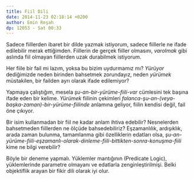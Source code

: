 ```yaml
---
title: Fiil Dili
date: 2014-11-23 02:18:14 +0200
author: Emin Reşah
dp: 12053 - Sat 00:33
---
```


Sadece fiillerden ibaret bir dilde yazmak istiyorum, sadece fiillerle ne
ifade edilebilir merak ettiğimden. Fiillerin de gerçek fiiller olmasını,
*varolmak* gibi aslında fiil olmayan fiillerden uzak durabilmek
istiyorum.

Her fiile bir fail mi lazım, yoksa bu bizim uydurmamız mı? *Yürüyor*
dediğimizde neden birinden bahsetmek zorundayız, neden *yürümek*
müstakilen, bir failden ayrı olarak ifade edilemiyor?

Yapmaya çalıştığım, mesela *şu-an-bir-yürüme-fiili-var* cümlesini tek
başına ifade eden bir kelime. *Yürümek* fiilinin çekimleri
*falanca-şu-an-(veya-başka-zaman)-bir-yürüme-fiilinde* anlamına geliyor,
fiilin kendisi değil, fail öne çıkıyor.

Bir isim kullanmadan bir fiil ne kadar anlam ihtiva edebilir?
Nesnelerden bahsetmeden fiillerden ne ölçüde bahsedebiliriz?
Eşzamanlılık, ardışıklık, arada zaman bulunma, tamamlanma gibi
özelliklerin edatları olsa,
*şu-an-yürüme-fiili-eşzamanlı-olarak-dinleme-fiili-bittikten-sonra-konuşma-fiili*
kime ne bilgi verebilir?

Böyle bir deneme yapmalı. Yüklemler mantığının (Predicate Logic),
yüklemlerinde parametre olmayanı ve edatlarla zenginleştirilmişi. Belki
objektiflik arayan bir fikir dili olarak iyi olur.
